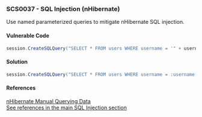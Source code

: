 ### SCS0037 - SQL Injection (nHibernate)
Use named parameterized queries to mitigate nHibernate SQL injection.
#### Vulnerable Code
```cs
session.CreateSQLQuery("SELECT * FROM users WHERE username = '" + username + "';");
```
#### Solution
```cs
session.CreateSQLQuery("SELECT * FROM users WHERE username = :username;").SetParameter("username", username);
```
#### References
[nHibernate Manual Querying Data](https://nhibernate.info/doc/nhibernate-reference/manipulatingdata.html#manipulatingdata-querying)  
[See references in the main SQL Injection section](#SQLInjection)  